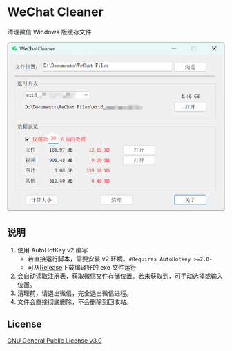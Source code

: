 # WeChat Cleaner

清理微信 Windows 版缓存文件

![WeChatCleaner](https://raw.githubusercontent.com/HaleShaw/WeChatCleaner/main/screenshots/WeChatCleaner.png)

## 说明

1. 使用 AutoHotKey v2 编写
   - 若直接运行脚本，需要安装 v2 环境。`#Requires AutoHotkey >=2.0-`
   - 可从[Release](https://github.com/HaleShaw/WeChatCleaner/releases/latest)下载编译好的 exe 文件运行
2. 会自动读取注册表，获取微信文件存储位置。若未获取到，可手动选择或输入位置。
3. 清理前，请退出微信，完全退出微信进程。
4. 文件会直接彻底删除，不会删除到回收站。

## License

[GNU General Public License v3.0](https://github.com/HaleShaw/WeChatCleaner/raw/main/LICENSE)
